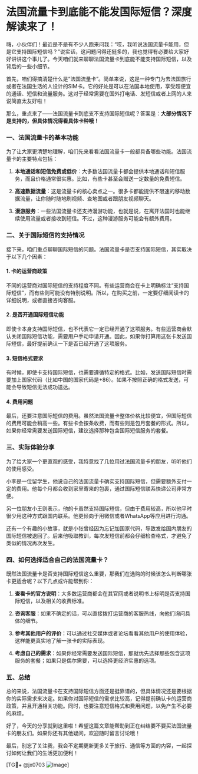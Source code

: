 # 法国流量卡到底能不能发国际短信？深度解读来了！

嗨，小伙伴们！最近是不是有不少人跑来问我：“哎，我听说法国流量卡能用，但是它支持国际短信吗？”说实话，这问题问得还挺多的，我也觉得有必要给大家好好讲讲这个事儿了。今天咱们就来聊聊法国流量卡到底能不能支持国际短信，以及背后的一些小细节。

首先，咱们得搞清楚什么是“法国流量卡”。简单来说，这是一种专门为去法国旅行或者在法国生活的人设计的SIM卡。它的好处是可以在法国本地使用，享受超便宜的通话、短信和流量服务。这对于经常需要在国外打电话、发短信或者上网的人来说简直太友好啦！

那么，重点来了——法国流量卡到底支不支持国际短信呢？答案是：**大部分情况下是支持的，但具体情况得看具体卡种哦！**

### 一、法国流量卡的基本功能

为了让大家更清楚地理解，咱们先来看看法国流量卡一般都具备哪些功能。法国流量卡的主要特点包括：

1. **本地通话和短信免费或低价**：大多数法国流量卡都会提供本地通话和短信服务，而且价格通常很实惠。比如，有些卡甚至会赠送一定数量的免费短信。
   
2. **高速数据流量**：这是流量卡的核心卖点之一。很多卡都能提供不限速的移动数据流量，让你随时随地刷视频、查地图或者跟朋友视频聊天。

3. **漫游服务**：一些法国流量卡还支持漫游功能，也就是说，在离开法国时也能继续使用流量或者接收到短信。不过，这种漫游服务可能会有额外费用。

### 二、关于国际短信的支持情况

接下来，咱们重点聊聊国际短信的问题。法国流量卡是否支持国际短信，其实取决于以下几个因素：

#### 1. 卡的运营商政策

不同的运营商对国际短信的支持程度不同。有些运营商会在卡上明确标注“支持国际短信”，而有些则可能没有特别说明。所以，在购买之前，一定要仔细阅读卡的详细说明，或者直接咨询客服。

#### 2. 是否开通国际短信功能

即使卡本身支持国际短信，也不代表它一定已经开通了这项服务。有些运营商会默认关闭国际短信功能，需要用户手动申请开通。因此，如果你打算用这张卡发送国际短信，最好提前确认一下是否已经开通了这项服务。

#### 3. 短信格式要求

有时候，即使卡支持国际短信，也需要遵循特定的格式。比如，发送国际短信时需要加上国家代码（比如中国的国家代码是+86）。如果不按照正确的格式发送，可能会导致短信无法成功送达。

#### 4. 费用问题

最后，还要注意国际短信的费用。虽然法国流量卡整体价格比较便宜，但国际短信的费用可能会稍高一些。有些卡会按条收费，而有些则是包月套餐的形式。所以，如果你经常需要发送国际短信，建议选择那种包含国际短信服务的套餐。

### 三、实际体验分享

为了给大家一个更直观的感受，我特意找了几位用过法国流量卡的朋友，听听他们的使用感受。

小李是一位留学生，他说自己的法国流量卡确实支持国际短信，但需要额外支付一定的费用。他每个月都会收到家里寄来的包裹，通过国际短信联系快递公司非常方便。

另一位朋友小王则表示，他的卡虽然支持国际短信，但由于费用较高，所以他平时很少用这种方式跟国内联系。他更倾向于用微信或者WhatsApp等应用进行沟通。

还有一个有趣的小故事，就是小张曾经因为忘记加国家代码，导致发给国内朋友的国际短信被退回了。后来他吸取教训，每次发短信前都会仔细检查格式，才避免了类似的情况再次发生。

### 四、如何选择适合自己的法国流量卡？

既然法国流量卡是否支持国际短信这么重要，那我们在选购的时候该怎么判断哪张卡更适合呢？以下几点或许能帮到你：

1. **查看卡的官方说明**：大多数运营商都会在其官网或者说明书上标明是否支持国际短信，以及相关的收费标准。

2. **咨询客服**：如果不确定的话，可以直接拨打运营商的客服热线，向他们询问具体的细节。

3. **参考其他用户的评价**：可以通过社交媒体或者论坛看看其他用户的使用体验，这样能更真实地了解一张卡的实际表现。

4. **考虑自己的需求**：如果你经常需要发送国际短信，那就优先选择那些包含这项服务的套餐；如果只是偶尔需要，可以选择更经济实惠的选项。

### 五、总结

总的来说，法国流量卡在支持国际短信方面还是挺靠谱的，但具体情况还是要根据你的实际需求来决定。如果你对国际短信的需求比较高，记得提前确认卡的运营商政策，并且开通相关功能。同时，也要注意短信格式和费用问题，以免产生不必要的麻烦。

好了，今天的分享就到这里啦！希望这篇文章能帮助到正在纠结要不要买法国流量卡的朋友们。如果你还有其他疑问，欢迎随时留言讨论哦！

最后，别忘了关注我，我会不定期更新更多关于旅行、通信等方面的内容，一起探讨如何让我们的生活更加便利！

[TG💪+ @jx0703 ![Image](https://github.com/user-attachments/assets/dbca1d08-cadb-493c-b0ec-ad6f7a83f270)]
